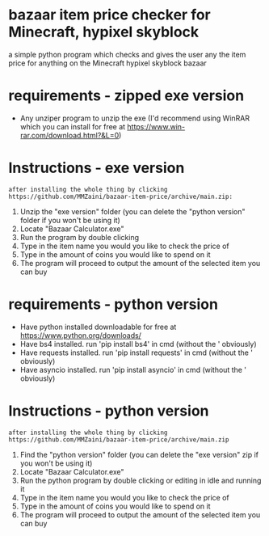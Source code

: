 # bazaar item price checker for Minecraft, hypixel skyblock
a simple python program which checks and gives the user any the item price for anything on the Minecraft hypixel skyblock bazaar

# requirements - zipped exe version
- Any unziper program to unzip the exe (I'd recommend using WinRAR which you can install for free at https://www.win-rar.com/download.html?&L=0)

# Instructions - exe version
    after installing the whole thing by clicking https://github.com/MMZaini/bazaar-item-price/archive/main.zip:
1. Unzip the "exe version" folder (you can delete the "python version" folder if you won't be using it)
2. Locate "Bazaar Calculator.exe"
3. Run the program by double clicking
4. Type in the item name you would you like to check the price of
5. Type in the amount of coins you would like to spend on it
6. The program will proceed to output the amount of the selected item you can buy

# requirements - python version
- Have python installed
    downloadable for free at https://www.python.org/downloads/
- Have bs4 installed.
    run 'pip install bs4' in cmd (without the ' obviously)
- Have requests installed.
    run 'pip install requests' in cmd (without the ' obviously)
- Have asyncio installed.
    run 'pip install asyncio' in cmd (without the ' obviously)

# Instructions - python version
    after installing the whole thing by clicking https://github.com/MMZaini/bazaar-item-price/archive/main.zip
1. Find the "python version" folder (you can delete the "exe version" zip if you won't be using it)
2. Locate "Bazaar Calculator.exe"
3. Run the python program by double clicking or editing in idle and running it
4. Type in the item name you would you like to check the price of
5. Type in the amount of coins you would like to spend on it
6. The program will proceed to output the amount of the selected item you can buy
